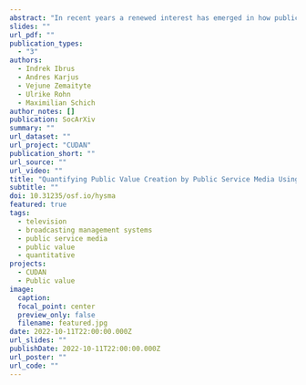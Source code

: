 ```yaml
---
abstract: "In recent years a renewed interest has emerged in how public service media (PSM) generate public value, putting emphasis on how such value may express itself in multidimensional and non-linear ways. Yet, little has been achieved in systematically studying these ways and providing evidence to policymakers. In this paper, we propose that content diversity in TV programmes and the extent to which PSM collaborate with external partners could serve as quantifiable markers enabling the measurement of multidimensional public value creation. We also propose the utilization of a yet untapped resource for this purpose - data from broadcasters’ broadcast management systems (BMSs). Based on a comprehensive case study - Estonia’s public broadcaster ERR - we demonstrate a set of approaches to facilitate such analysis. These tools enabled us to show how a small PSM struggles with sustainable public value creation."
slides: ""
url_pdf: ""
publication_types:
  - "3"
authors:
  - Indrek Ibrus
  - Andres Karjus
  - Vejune Zemaityte
  - Ulrike Rohn
  - Maximilian Schich
author_notes: []
publication: SocArXiv
summary: ""
url_dataset: ""
url_project: "CUDAN"
publication_short: ""
url_source: ""
url_video: ""
title: "Quantifying Public Value Creation by Public Service Media Using Big Programming Data"
subtitle: ""
doi: 10.31235/osf.io/hysma
featured: true
tags:
  - television
  - broadcasting management systems
  - public service media
  - public value
  - quantitative
projects:
  - CUDAN
  - Public value
image:
  caption: 
  focal_point: center
  preview_only: false
  filename: featured.jpg
date: 2022-10-11T22:00:00.000Z
url_slides: ""
publishDate: 2022-10-11T22:00:00.000Z
url_poster: ""
url_code: ""
---
```

